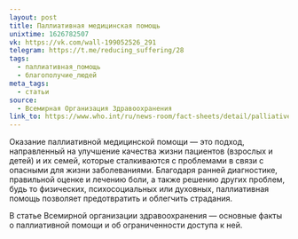 ```yaml
---
layout: post
title: Паллиативная медицинская помощь
unixtime: 1626782507
vk: https://vk.com/wall-199052526_291
telegram: https://t.me/reducing_suffering/28
tags:
  - паллиативная_помощь
  - благополучие_людей
meta_tags:
  - статьи
source:
  - Всемирная Организация Здравоохранения
link_to: https://www.who.int/ru/news-room/fact-sheets/detail/palliative-care
---
```

Оказание паллиативной медицинской помощи — это подход, направленный на улучшение качества жизни пациентов (взрослых и детей) и их семей, которые сталкиваются с проблемами в связи с опасными для жизни заболеваниями. Благодаря ранней диагностике, правильной оценке и лечению боли, а также решению других проблем, будь то физических, психосоциальных или духовных, паллиативная помощь позволяет предотвратить и облегчить страдания.

В статье Всемирной организации здравоохранения — основные факты о паллиативной помощи и об ограниченности доступа к ней.